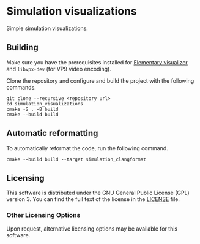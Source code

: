 # Simulation visualizations

Simple simulation visualizations.

## Building

Make sure you have the prerequisites installed for [Elementary visualizer](https://github.com/gaboroszkar/elementary_visualizer.git), and `libvpx-dev` (for VP9 video encoding).

Clone the repository and configure and build the project with the following commands.

```
git clone --recursive <repository url>
cd simulation_visualizations
cmake -S . -B build
cmake --build build
```

## Automatic reformatting

To automatically reformat the code, run the following command.
```
cmake --build build --target simulation_clangformat
```

## Licensing

This software is distributed under the GNU General Public License (GPL) version 3. You can find the full text of the license in the [LICENSE](LICENSE.txt) file.

### Other Licensing Options

Upon request, alternative licensing options may be available for this software.

